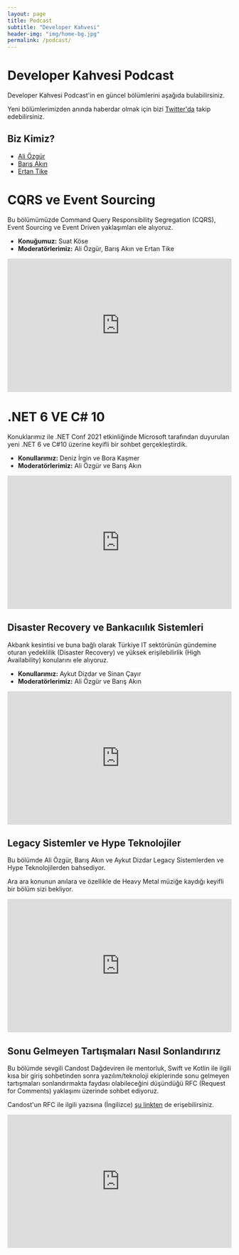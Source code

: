 ```yaml
---
layout: page
title: Podcast
subtitle: "Developer Kahvesi"
header-img: "img/home-bg.jpg"
permalink: /podcast/
---
```

# Developer Kahvesi Podcast

Developer Kahvesi Podcast'in en güncel bölümlerini aşağıda bulabilirsiniz. 

Yeni bölümlerimizden anında haberdar olmak için bizi [Twitter'da](https://twitter.com/aliozgur/) takip edebilirsiniz.

## Biz Kimiz?

* [Ali Özgür](https://twitter.com/aliozgur/)
* [Barış Akın](https://twitter.com/barisakin/)
* [Ertan Tike](https://twitter.com/elessarmelwasul/)

# CQRS ve Event Sourcing

Bu bölümümüzde Command Query Responsibility Segregation (CQRS), Event Sourcing ve Event Driven yaklaşımları ele alıyoruz.

* **Konuğumuz:** Suat Köse
* **Moderatörlerimiz:** Ali Özgür, Barış Akın ve Ertan Tike

<iframe title="CQRS ve Event Sourcing" allowtransparency="true" height="300" width="100%" style="border: none; min-width: min(100%, 430px);" scrolling="no" data-name="pb-iframe-player" src="https://www.podbean.com/player-v2/?from=embed&i=u4mf5-1169204-pb&square=1&share=1&download=1&skin=f6f6f6&btn-skin=8bbb4e&size=300" allowfullscreen=""></iframe>

# .NET 6 VE C# 10
Konuklarımız ile .NET Conf 2021 etkinliğinde Microsoft tarafından duyurulan yeni .NET 6 ve C#10 üzerine keyifli bir sohbet gerçekleştirdik.

* **Konullarımız:** Deniz İrgin ve Bora Kaşmer
* **Moderatörlerimiz:** Ali Özgür ve Barış Akın

<iframe title=".NET 6 ve C# 10 - Deniz İrgin ve Bora Kaşmer" allowtransparency="true" height="300" width="100%" style="border: none; min-width: min(100%, 430px);" scrolling="no" data-name="pb-iframe-player" src="https://www.podbean.com/player-v2/?from=embed&i=tucwu-112c603-pb&square=1&share=1&download=1&skin=f6f6f6&btn-skin=8bbb4e&size=300" allowfullscreen=""></iframe>


## Disaster Recovery ve Bankacıılık Sistemleri

Akbank kesintisi ve buna bağlı olarak Türkiye IT sektörünün gündemine oturan yedeklilik (Disaster Recovery) ve yüksek erişilebilirlik (High Availability) konularını ele alıyoruz.

* **Konullarımız:** Aykut Dizdar ve Sinan Çayır
* **Moderatörlerimiz:** Ali Özgür ve Barış Akın

<iframe title="Disaster Recovery ve Bankacılık Sistemleri" allowtransparency="true" height="300" width="100%" style="border: none; min-width: min(100%, 430px);" scrolling="no" data-name="pb-iframe-player" src="https://www.podbean.com/player-v2/?i=is44s-108b918-pb&from=pb6admin&square=1&share=1&download=1&rtl=0&fonts=Arial&skin=1&font-color=&btn-skin=7&size=300" allowfullscreen=""></iframe>


## Legacy Sistemler ve Hype Teknolojiler

Bu bölümde Ali Özgür, Barış Akın ve Aykut Dizdar Legacy Sistemlerden ve Hype Teknolojilerden bahsediyor. 

Ara ara konunun anılara ve özellikle de Heavy Metal müziğe kaydığı keyifli bir bölüm sizi bekliyor.

<iframe title="Legacy Sistemler ve Hype Teknolojiler" allowtransparency="true" height="300" width="100%" style="border: none; min-width: min(100%, 430px);" scrolling="no" data-name="pb-iframe-player" src="https://www.podbean.com/player-v2/?i=mz7c2-f91a34-pb&from=pb6admin&square=1&share=1&download=1&rtl=0&fonts=Arial&skin=1&font-color=&btn-skin=7&size=300" allowfullscreen=""></iframe>

## Sonu Gelmeyen Tartışmaları Nasıl Sonlandırırız

Bu bölümde sevgili Candost Dağdeviren ile mentorluk, Swift ve Kotlin ile ilgili kısa bir giriş sohbetinden sonra yazılım/teknoloji ekiplerinde sonu gelmeyen tartışmaları sonlandırmakta faydası olabileceğini düşündüğü RFC (Request for Comments) yaklaşımı üzerinde sohbet ediyoruz.



Candost'un RFC ile ilgili yazısına (İngilizce) [şu linkten](https://candost.blog/how-to-stop-endless-discussions/) de erişebilirsiniz.

<iframe title="Candost Dağdeviren - Sonu Gelmeyen Tartışmaları Nasıl Sonlandırırız" allowtransparency="true" height="300" width="100%" style="border: none; min-width: min(100%, 430px);" scrolling="no" data-name="pb-iframe-player" src="https://www.podbean.com/player-v2/?i=tvggb-f688d6-pb&from=pb6admin&square=1&share=1&download=1&rtl=0&fonts=Arial&skin=1&font-color=&btn-skin=7&size=300" allowfullscreen=""></iframe>